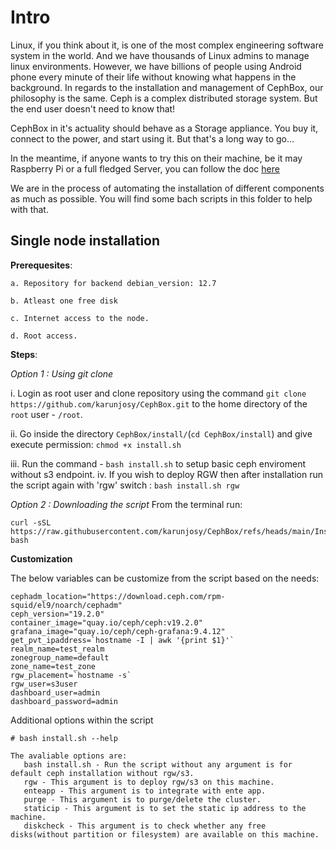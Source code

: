 # Intro

Linux, if you think about it, is one of the most complex engineering software system in the world. And we have thousands of Linux admins to manage linux environments. However, we have billions of people using Android phone every minute of their life without knowing what happens in the background. In regards to the installation and management of CephBox, our philosophy is the same. Ceph is a complex distributed storage system. But the end user doesn't need to know that!

CephBox in it's actuality should behave as a Storage appliance. You buy it, connect to the power, and start using it. But that's a long way to go...

In the meantime, if anyone wants to try this on their machine, be it may Raspberry Pi or a full fledged Server, you can follow the doc [here](https://karunjosy.github.io/docs/category/DIY)

We are in the process of automating the installation of different components as much as possible. You will find some bach scripts in this folder to help with that.


## Single node installation

**Prerequesites**:
  
    a. Repository for backend debian_version: 12.7
  
    b. Atleast one free disk
  
    c. Internet access to the node.
  
    d. Root access.

**Steps**:

 *Option 1 : Using git clone*
 
  i. Login as root user and clone repository using the command `git clone https://github.com/karunjosy/CephBox.git` to the home directory of the `root` user - `/root`.
  
  ii.  Go inside the directory `CephBox/install/`(`cd CephBox/install`) and give execute permission: `chmod +x install.sh`

  iii. Run the command - `bash install.sh` to setup basic ceph enviroment without s3 endpoint.
  iv.  If you wish to deploy RGW then after installation run the script again with 'rgw' switch :  `bash install.sh rgw`

*Option 2 : Downloading the script*
From the terminal run:
  ```
  curl -sSL https://raw.githubusercontent.com/karunjosy/CephBox/refs/heads/main/Install/install.sh| bash
  ```

**Customization**

The below variables can be customize from the script based on the needs:
~~~
cephadm_location="https://download.ceph.com/rpm-squid/el9/noarch/cephadm"
ceph_version="19.2.0"
container_image="quay.io/ceph/ceph:v19.2.0"
grafana_image="quay.io/ceph/ceph-grafana:9.4.12"
get_pvt_ipaddress=`hostname -I | awk '{print $1}'`
realm_name=test_realm
zonegroup_name=default
zone_name=test_zone
rgw_placement=`hostname -s`
rgw_user=s3user
dashboard_user=admin
dashboard_password=admin
~~~

Additional options within the script
~~~
# bash install.sh --help

The avaliable options are:
   bash install.sh - Run the script without any argument is for default ceph installation without rgw/s3.
   rgw - This argument is to deploy rgw/s3 on this machine.
   enteapp - This argument is to integrate with ente app.
   purge - This argument is to purge/delete the cluster.
   staticip - This argument is to set the static ip address to the machine.
   diskcheck - This argument is to check whether any free disks(without partition or filesystem) are available on this machine.
~~~
